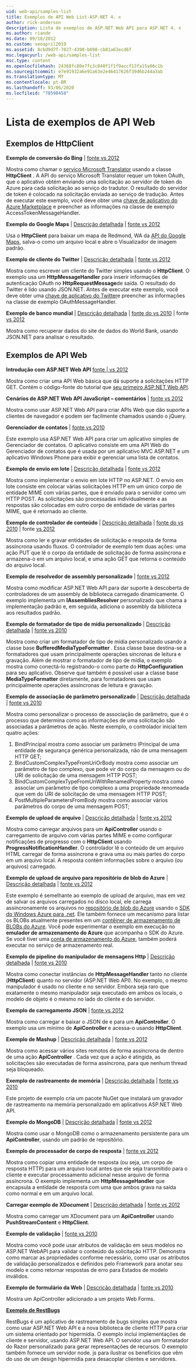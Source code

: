 ```yaml
---
uid: web-api/samples-list
title: Exemplos de API Web List-ASP.NET 4. x
author: rick-anderson
description: Lista de exemplos de ASP.NET Web API para ASP.NET 4. x
ms.author: riande
ms.date: 09/18/2012
ms.custom: seoapril2019
ms.assetid: 8cbd9d7f-7027-4390-b098-cb81a63ecd6f
msc.legacyurl: /web-api/samples-list
msc.type: content
ms.openlocfilehash: 24368fc80e7fc3c840f1f1f9accf13fa15a06c1b
ms.sourcegitcommit: e7e91932a6e91a63e2e46417626f39d6b244a3ab
ms.translationtype: MT
ms.contentlocale: pt-BR
ms.lasthandoff: 03/06/2020
ms.locfileid: "78598458"
---
```

# <a name="web-api-samples-list"></a>Lista de exemplos de API Web

## <a name="httpclient-samples"></a>Exemplos de HttpClient

**Exemplo de conversão do Bing** | [fonte vs 2012](https://github.com/aspnet/samples/blob/master/samples/aspnet/HttpClient/BingTranslateSample)

Mostra como chamar o [serviço Microsoft Translator](https://msdn.microsoft.com/library/ff512419.aspx) usando a classe **HttpClient** . A API do serviço Microsoft Translator requer um token OAuth, que o aplicativo obtém enviando uma solicitação ao servidor de token do Azure para cada solicitação ao serviço do tradutor. O resultado do servidor de token é colocado na solicitação enviada ao serviço de tradução. Antes de executar este exemplo, você deve obter uma [chave de aplicativo do Azure Marketplace](https://msdn.microsoft.com/library/hh454950.aspx) e preencher as informações na classe de exemplo AccessTokenMessageHandler.

**Exemplo do Google Maps** | [Descrição detalhada](https://blogs.msdn.com/b/henrikn/archive/2012/02/17/downloading-a-google-map-to-local-file.aspx) | [fonte vs 2012](https://github.com/aspnet/samples/blob/master/samples/aspnet/HttpClient/GoogleMapsSample)

Usa o **HttpClient** para baixar um mapa de Redmond, WA da [API do Google Maps](https://developers.google.com/maps/), salva-o como um arquivo local e abre o Visualizador de imagem padrão.

**Exemplo de cliente do Twitter** | [Descrição detalhada](https://blogs.msdn.com/b/henrikn/archive/2012/02/16/extending-httpclient-with-oauth-to-access-twitter.aspx) | [fonte vs 2012](https://github.com/aspnet/samples/blob/master/samples/aspnet/HttpClient/TwitterSample)

Mostra como escrever um cliente do Twitter simples usando o **HttpClient**. O exemplo usa um **HttpMessageHandler** para inserir informações de autenticação OAuth no **HttpRequestMessage**de saída. O resultado do Twitter é lido usando JSON.NET. Antes de executar este exemplo, você deve obter uma [chave de aplicativo do Twitter](https://dev.twitter.com/)e preencher as informações na classe de exemplo OAuthMessageHandler.

**Exemplo de banco mundial** | [Descrição detalhada](https://blogs.msdn.com/b/henrikn/archive/2012/02/16/httpclient-is-here.aspx) | [fonte do vs 2010](https://github.com/aspnet/samples/blob/master/samples/aspnet/HttpClient/WorldBankSample/Net40) | fonte [vs 2012](https://github.com/aspnet/samples/blob/master/samples/aspnet/HttpClient/WorldBankSample/Net45)

Mostra como recuperar dados do site de dados do World Bank, usando JSON.NET para analisar o resultado.

## <a name="web-api-samples"></a>Exemplos de API Web

**Introdução com ASP.NET Web API** [fonte | vs 2012](overview/getting-started-with-aspnet-web-api/tutorial-your-first-web-api.md)

Mostra como criar uma API Web básica que dá suporte a solicitações HTTP GET. Contém o código-fonte do tutorial que [seu primeiro ASP.NET Web API](overview/getting-started-with-aspnet-web-api/tutorial-your-first-web-api.md).

**Cenários de ASP.NET Web API JavaScript – comentários** | [fonte vs 2012](https://code.msdn.microsoft.com/ASPNET-Web-API-JavaScript-d0d64dd7)

Mostra como usar ASP.NET Web API para criar APIs Web que dão suporte a clientes de navegador e podem ser facilmente chamados usando o jQuery.

**Gerenciador de contatos** | [fonte vs 2010](https://code.msdn.microsoft.com/Contact-Manager-Web-API-0e8e373d)

Este exemplo usa ASP.NET Web API para criar um aplicativo simples de Gerenciador de contatos. O aplicativo consiste em uma API Web do Gerenciador de contatos que é usada por um aplicativo MVC ASP.NET e um aplicativo Windows Phone para exibir e gerenciar uma lista de contatos.

**Exemplo de envio em lote** | [Descrição detalhada](http://trocolate.wordpress.com/2012/07/19/mitigate-issue-260-in-batching-scenario/) | [fonte vs 2012](https://github.com/aspnet/samples/blob/master/samples/aspnet/WebApi/BatchSample)

Mostra como implementar o envio em lote HTTP no ASP.NET. O envio em lote consiste em colocar várias solicitações HTTP em um único corpo de entidade MIME com várias partes, que é enviado para o servidor como um HTTP POST. As solicitações são processadas individualmente e as respostas são colocadas em outro corpo de entidade de várias partes MIME, que é retornado ao cliente.

**Exemplo de controlador de conteúdo** | [Descrição detalhada](https://blogs.msdn.com/b/henrikn/archive/2012/02/24/async-actions-in-asp-net-web-api.aspx) | [fonte do vs 2010](https://github.com/aspnet/samples/blob/master/samples/aspnet/WebApi/ContentControllerSample/Net40) | fonte [vs 2012](https://github.com/aspnet/samples/blob/master/samples/aspnet/WebApi/ContentControllerSample/Net45)

Mostra como ler e gravar entidades de solicitação e resposta de forma assíncrona usando fluxos. O controlador de exemplo tem duas ações: uma ação PUT que lê o corpo da entidade de solicitação de forma assíncrona e armazena-o em um arquivo local, e uma ação GET que retorna o conteúdo do arquivo local.

**Exemplo de resolvedor de assembly personalizado** | [fonte vs 2012](https://github.com/aspnet/samples/blob/master/samples/aspnet/WebApi/CustomAssemblyResolverSample)

Mostra como modificar ASP.NET Web API para dar suporte à descoberta de controladores de um assembly de biblioteca carregado dinamicamente. O exemplo implementa um **IAssembliesResolver** personalizado que chama a implementação padrão e, em seguida, adiciona o assembly da biblioteca aos resultados padrão.

**Exemplo de formatador de tipo de mídia personalizado** | [Descrição detalhada](https://blogs.msdn.com/b/henrikn/archive/2012/04/23/using-cookies-with-asp-net-web-api.aspx) | [fonte vs 2010](https://github.com/aspnet/samples/blob/master/samples/aspnet/WebApi/CustomMediaTypeFormatterSample)

Mostra como criar um formatador de tipo de mídia personalizado usando a classe base **BufferedMediaTypeFormatter** . Essa classe base destina-se a formatadores que usam principalmente operações síncronas de leitura e gravação. Além de mostrar o formatador de tipo de mídia, o exemplo mostra como conectá-lo registrando-o como parte do **HttpConfiguration** para seu aplicativo. Observe que também é possível usar a classe base **MediaTypeFormatter** diretamente, para formatadores que usam principalmente operações assíncronas de leitura e gravação.

**Exemplo de associação de parâmetro personalizado** | [Descrição detalhada](https://blogs.msdn.com/b/jmstall/archive/2012/05/11/webapi-parameter-binding-under-the-hood.aspx) | [fonte vs 2010](https://github.com/aspnet/samples/blob/master/samples/aspnet/WebApi/CustomParameterBinding)

Mostra como personalizar o processo de associação de parâmetro, que é o processo que determina como as informações de uma solicitação são associadas a parâmetros de ação. Neste exemplo, o controlador inicial tem quatro ações:

1. BindPrincipal mostra como associar um parâmetro IPrincipal de uma entidade de segurança genérica personalizada, não de uma mensagem HTTP GET;
2. BindCustomComplexTypeFromUriOrBody mostra como associar um parâmetro de tipo complexo, que pode vir do corpo da mensagem ou do URI de solicitação de uma mensagem HTTP POST;
3. BindCustomComplexTypeFromUriWithRenamedProperty mostra como associar um parâmetro de tipo complexo a uma propriedade renomeada que vem do URI de solicitação de uma mensagem HTTP POST;
4. PostMultipleParametersFromBody mostra como associar vários parâmetros do corpo de uma mensagem POST;

**Exemplo de upload de arquivo** | [Descrição detalhada](https://blogs.msdn.com/b/henrikn/archive/2012/03/01/file-upload-and-asp-net-web-api.aspx) | [fonte vs 2012](https://github.com/aspnet/samples/tree/master/samples/aspnet/WebApi/FileUploadSample)

Mostra como carregar arquivos para um **ApiController** usando o carregamento de arquivo com várias partes MIME e como configurar notificações de progresso com o **HttpClient** usando **ProgressNotificationHandler**. O controlador lê o conteúdo de um arquivo HTML carregar de forma assíncrona e grava uma ou mais partes do corpo em um arquivo local. A resposta contém informações sobre o arquivo (ou arquivos) carregado.

**Exemplo de upload de arquivo para repositório de blob do Azure** | [Descrição detalhada](https://blogs.msdn.com/b/yaohuang1/archive/2012/07/02/asp-net-web-api-and-azure-blob-storage.aspx) | [fonte vs 2012](https://github.com/aspnet/samples/tree/master/samples/aspnet/WebApi/AzureBlobsFileUploadSample)

Este exemplo é semelhante ao exemplo de upload de arquivo, mas em vez de salvar os arquivos carregados no disco local, ele carrega assincronamente os arquivos no [repositório de blob do Azure](https://docs.microsoft.com/azure/storage/blobs/storage-dotnet-how-to-use-blobs) usando o [SDK do Windows Azure para .net](https://www.windowsazure.com/develop/net/). Ele também fornece um mecanismo para listar os BLOBs atualmente presentes em um [contêiner de armazenamento de BLOBs do Azure](https://docs.microsoft.com/azure/storage/blobs/storage-dotnet-how-to-use-blobs). Você pode experimentar o exemplo em execução no **emulador de armazenamento do Azure** que acompanha o SDK do Azure. Se você tiver uma [conta de armazenamento do Azure](https://docs.microsoft.com/azure/storage/blobs/storage-dotnet-how-to-use-blobs), também poderá executar no serviço de armazenamento real.

**Exemplo de pipeline do manipulador de mensagens Http** | [Descrição detalhada](https://blogs.msdn.com/b/henrikn/archive/2012/08/07/httpclient-httpclienthandler-and-httpwebrequesthandler.aspx) | [fonte vs 2010](https://github.com/aspnet/samples/tree/master/samples/aspnet/WebApi/HttpMessageHandlerPipelineSample)

Mostra como conectar instâncias de **HttpMessageHandler** tanto no cliente (**HttpClient**) quanto no servidor (ASP.NET Web API). No exemplo, o mesmo manipulador é usado no cliente e no servidor. Embora seja raro que exatamente o mesmo manipulador seja executado em ambos os locais, o modelo de objeto é o mesmo no lado do cliente e do servidor.

**Exemplo de carregamento JSON** | [fonte vs 2012](https://github.com/aspnet/samples/tree/master/samples/aspnet/WebApi/JsonUploadSample)

Mostra como carregar e baixar o JSON de e para um **ApiController**. O exemplo usa um mínimo de **ApiController** e acessa-o usando **HttpClient**.

**Exemplo de Mashup** | [Descrição detalhada](https://blogs.msdn.com/b/henrikn/archive/2012/03/03/async-mashups-using-asp-net-web-api.aspx) | [fonte vs 2012](https://github.com/aspnet/samples/tree/master/samples/aspnet/WebApi/MashupSample)

Mostra como acessar vários sites remotos de forma assíncrona de dentro de uma ação **ApiController** . Cada vez que a ação é atingida, as solicitações são executadas de forma assíncrona, para que nenhum thread seja bloqueado.

**Exemplo de rastreamento de memória** | [Descrição detalhada](https://blogs.msdn.com/b/roncain/archive/2012/04/12/tracing-in-asp-net-web-api.aspx) | [fonte vs 2010](https://github.com/aspnet/samples/tree/master/samples/aspnet/WebApi/MemoryTracingSample)

Este projeto de exemplo cria um pacote NuGet que instalará um gravador de rastreamento na memória personalizado em aplicativos ASP.NET Web API.

**Exemplo do MongoDB** | [Descrição detalhada](https://blogs.msdn.com/b/henrikn/archive/2012/02/19/using-web-api-with-mongodb.aspx) | [fonte vs 2012](https://github.com/aspnet/samples/tree/master/samples/aspnet/WebApi/MongoSample)

Mostra como usar o MongoDB como o armazenamento persistente para um **ApiController**, usando um padrão de repositório.

**Exemplo de processador de corpo de resposta** | [fonte vs 2012](https://github.com/aspnet/samples/tree/master/samples/aspnet/WebApi/ResponseEntityProcessorSample)

Mostra como copiar uma entidade de resposta (ou seja, um corpo de resposta HTTP) para um arquivo local antes que ele seja transmitido para o cliente e executar processamento adicional nesse arquivo de forma assíncrona. O exemplo implementa um **HttpMessageHandler** que encapsula a entidade de resposta com uma que ambos grava na saída como normal e em um arquivo local.

**Carregar exemplo de XDocument** | [Descrição detalhada](https://blogs.msdn.com/b/henrikn/archive/2012/02/17/push-and-pull-streams-using-httpclient.aspx) | [fonte vs 2012](https://github.com/aspnet/samples/tree/master/samples/aspnet/WebApi/UploadXDocumentSample)

Mostra como carregar um XDocument para um **ApiController** usando **PushStreamContent** e **HttpClient**.

**Exemplo de validação** | [fonte vs 2010](https://github.com/aspnet/samples/tree/master/samples/aspnet/WebApi/ValidationSample)

Mostra como você pode usar atributos de validação em seus modelos no ASP.NET WebAPI para validar o conteúdo da solicitação HTTP. Demonstra como marcar as propriedades conforme necessário, como usar os atributos de validação personalizados e definidos pelo Framework para anotar seu modelo e como retornar respostas de erro para Estados de modelo inválidos.

**Exemplo de formulário da Web** | [Descrição detalhada](https://blogs.msdn.com/b/henrikn/archive/2012/02/23/using-asp-net-web-api-with-asp-net-web-forms.aspx) | [fonte vs 2010](https://github.com/aspnet/samples/tree/master/samples/aspnet/WebApi/WebFormSample)

Mostra um ApiController adicionado a um projeto Web Forms.

**[Exemplo de RestBugs](https://github.com/howarddierking/RestBugs)**

RestBugs é um aplicativo de rastreamento de bugs simples que mostra como usar ASP.NET Web API e a nova biblioteca de cliente HTTP para criar um sistema orientado por hipermídia. O exemplo inclui implementações de cliente e servidor, usando ASP.NET Web API. O servidor usa um formatador do Razor personalizado para gerar representações de recursos. O exemplo também fornece um servidor node. js para ilustrar os benefícios que vêm do uso de um design hipermídia para desacoplar clientes e servidores.
